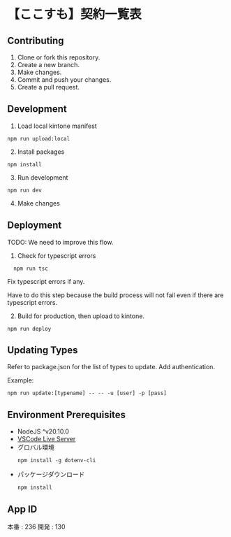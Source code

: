 # 【ここすも】契約一覧表


## Contributing

1. Clone or fork this repository.
2. Create a new branch.
3. Make changes.
4. Commit and push your changes.
5. Create a pull request.


## Development

1. Load local kintone manifest

  ```
  npm run upload:local
  ```
2. Install packages
  
  ```
  npm install
  ```

3. Run development

  ```
  npm run dev
  ```

4. Make changes

## Deployment

TODO: We need to improve this flow.

1. Check for typescript errors

  ```
    npm run tsc
  ```

  Fix typescript errors if any. 

  Have to do this step because the build process will not fail even if there are typescript errors.


2. Build for production, then upload to kintone.

  ```
  npm run deploy
  ```

## Updating Types

Refer to package.json for the list of types to update.
Add authentication.

Example:

  ```
  npm run update:[typename] -- -- -u [user] -p [pass]
  ```

## Environment Prerequisites

- NodeJS ^v20.10.0 
- [VSCode Live Server](https://cybozudev.zendesk.com/hc/ja/articles/360026502091-Visual-Studio-Code-Live-Server-Extension%E3%82%92%E4%BD%BF%E3%81%A3%E3%81%A6kintone%E3%82%AB%E3%82%B9%E3%82%BF%E3%83%9E%E3%82%A4%E3%82%BA%E9%96%8B%E7%99%BA%E5%8A%B9%E7%8E%87%E3%82%92%E3%81%82%E3%81%92%E3%82%88%E3%81%86-)
- グロバル環境
  ```
  npm install -g dotenv-cli
  ```
- パッケージダウンロード
  ```
  npm install
  ```

## App ID

本番 :  236
開発 :  130